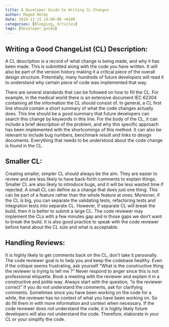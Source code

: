 ```yaml
---
title: A Developer Guide to Writing CL Changes
author: Maged Helmy
date: 2019-12-15 14:00:00 +0100
categories: [Blogging, Articles]
tags: [developer_guide]
---
```

## Writing a Good ChangeList (CL) Description:

A CL description is a record of what change is being made, and why it has been made. This is submitted along with the code you have written. It will also be part of the version history making it a critical piece of the overall design structure. Potentially, many hundreds of future developers will read it to understand why certain piece of code was implemented that way.

There are several standards that can be followed on how to fill the CL. For example, in the medical world there is an extensive document IEC 62304 containing all the information the CL should consist of.
In general, a CL first line should contain a short summary of what the code changes actually does. This line should be a good summary that future developers can search this change by keywords in this line.
For the body of the CL, it can include a brief description of the problem, and why this specific approach has been implemented with the shortcomings of this method. It can also be relevant to include bug numbers, benchmark result and links to design documents.  Everything that needs to be understood about the code change is found in the CL.

## Smaller CL:
Creating smaller, simpler CL should always be the aim. They are easier to review and are less likely to have back-forth comments to explain things. Smaller CL are also likely to introduce bugs, and it will be less wasted time if rejected.  A small CL can define as a change that does just one thing. This can be part of a feature rather than the whole feature at ones.  Moreover, if the CL is big, you can separate the validating tests, refactoring tests and integration tests into separate CL. However, if separate CL will break the build, then it is better to submit a large CL. The code reviewer may implement the CLs with a few minutes gap and in those gaps we don’t want to break the build. It is also good practice to speak with the code reviewer before hand about the CL size and what is acceptable.

## Handling Reviews:
It is highly likely to get comments back on the CL, don’t take it personally. The code reviewer goal is to help you and keep the codebase healthy. Even if the critique seems frustrating, ask yourself “What is the constructive thing the reviewer is trying to tell me ?” Never respond to anger since this is not professional etiquette. Book a meeting with the reviewer and explain it in a constructive and polite way. Always start with the question, “is the reviewer correct” if you do not understand the comments, ask for clarifying comments. Sometimes since you have been working on the code for a while, the reviewer has no context of what you have been working on. So do fill them in with more information and context when necessary.
If the code reviewer does not understand the code, it is highly likely future developers will also not understand the code.  Therefore, elaborate in your CL or your simplify the code.
